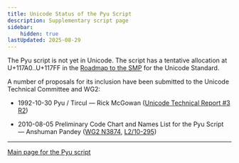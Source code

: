 ```yaml
---
title: Unicode Status of the Pyu Script
description: Supplementary script page
sidebar:
    hidden: true
lastUpdated: 2025-08-29
---
```


The Pyu script is not yet in Unicode. The script has a tentative allocation at U+117A0..U+117FF in the [Roadmap to the SMP](http://www.unicode.org/roadmaps/smp/) for the Unicode Standard.

[comment]: # (end of intro)

[comment]: # (start of blocks)

[comment]: # (end of blocks)

[comment]: # (start of chars)

[comment]: # (end of chars)

[comment]: # (start of rest)

A number of proposals for its inclusion have been submitted to the Unicode Technical Committee and WG2:

- 1992-10-30 Pyu / Tircul — Rick McGowan ([Unicode Technical Report #3 R2](http://www.unicode.org/reports/tr3-2/))

- 2010-08-05 Preliminary Code Chart and Names List for the Pyu Script — Anshuman Pandey ([WG2 N3874](https://www.unicode.org/wg2/docs/n3874.pdf), [L2/10-295](http://www.unicode.org/cgi-bin/GetMatchingDocs.pl?L2/10-295))



<hr/>

[Main page for the Pyu script](/scrlang/scripts/qa48)

